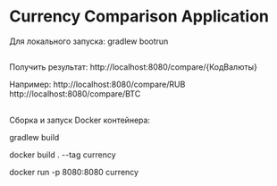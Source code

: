 # Сurrency Comparison Application

Для локального запуска:
gradlew bootrun

##
Получить результат:
http://localhost:8080/compare/{КодВалюты}

Например:
http://localhost:8080/compare/RUB
http://localhost:8080/compare/BTC

##
Сборка и запуск Docker контейнера:

gradlew build

docker build . --tag currency

docker run -p 8080:8080 currency

